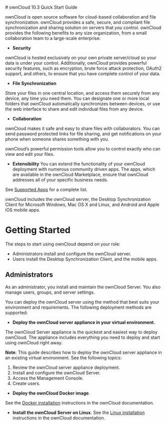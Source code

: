﻿﻿# ownCloud 10.3 Quick Start GuideownCloud is open source software for cloud-based collaboration and file synchronization. ownCloud provides a safe, secure, and compliant file synchronization and sharing solution on servers that _you_ control.ownCloud provides the following benefits to any size organization, from a small collaboration team to a large-scale enterprise: - **Security**ownCloud is hosted exclusively on your own private server/cloud so your data is under your control. Additionally, ownCloud provides powerful security features, such as encryption, brute force attack protection, OAuth2 support, and others, to ensure that you have complete control of your data.- **File Synchronization**Store your files in one central location, and access them securely from any device, any time you need them. You can designate one or more local folders that ownCloud automatically synchronizes between devices, or use the web interface to share and edit individual files from any device.- **Collaboration**ownCloud makes it safe and easy to share files with collaborators. You can send password protected links for file sharing, and get notifications on your phone when someone shares something with you.ownCloud’s powerful permission tools allow you to control exactly who can view and edit your files.- **Extensibility**You can extend the functionality of your ownCloud deployment with numerous community driven apps. The apps, which are available in the ownCloud Marketplace, ensure that ownCloud addresses all of your specific business needs.See [Supported Apps](https://doc.owncloud.com/server/admin_manual/installation/apps_supported.html) for a complete list.ownCloud includes the ownCloud server, the Desktop Synchronization Client for Microsoft Windows, Mac OS X and Linux, and Android and Apple iOS mobile apps.# Getting StartedThe steps to start using ownCloud depend on your role:- Administrators install and configure the ownCloud server.- Users install the Desktop Synchronization Client, and the mobile apps.## AdministratorsAs an administrator, you install and maintain the ownCloud Server. You also manage users, groups, and server settings.You can deploy the ownCloud server using the method that best suits your environment and requirements. The following deployment methods are supported:- **Deploy the ownCloud server appliance in your virtual environment.**The ownCloud Server appliance is the quickest and easiest way to deploy ownCloud. The appliance includes everything you need to deploy and start using ownCloud right away.**Note**: This guide describes how to deploy the ownCloud server appliance in an existing virtual environment. See the following topics:1. Review the ownCloud server appliance deployment.1. Install and configure the ownCloud Server.1. Access the Management Console.1. Create users.- **Deploy the ownCloud Docker image**.See the [Docker installation](https://doc.owncloud.com/server/10.3/admin_manual/installation/docker/) instructions in the ownCloud documentation.- **Install the ownCloud Server on Linux**.See the [Linux installation](https://doc.owncloud.com/server/10.3/admin_manual/installation/manual_installation.html) instructions in the ownCloud documentation. 